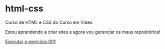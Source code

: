 # html-css
Curso de HTML e CSS do Curso em Vídeo

Estou aprendendo a criar sites e agora vou gerenciar os meus repositórios!

<a href="https://meloalves.github.io/HTML-CSS/exercicios/ex001/index.html">Executar o exercício 001</a>